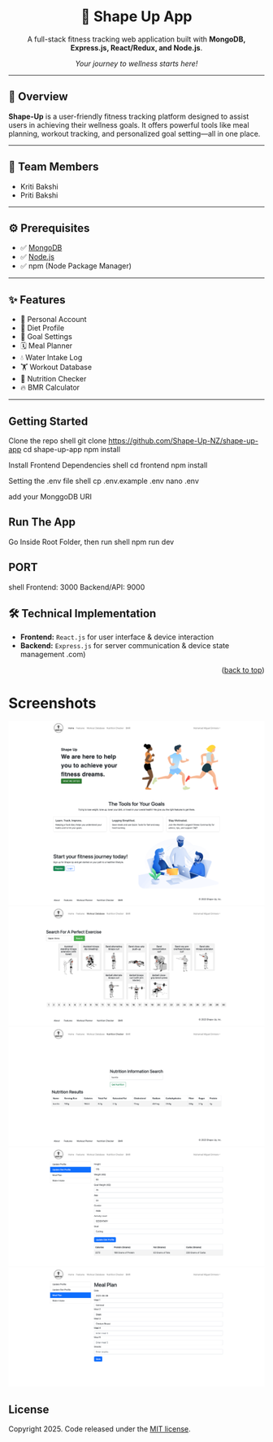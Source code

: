 <h1 align="center">💪 Shape Up App</h1>

<p align="center">
A full-stack fitness tracking web application built with <strong>MongoDB, Express.js, React/Redux, and Node.js</strong>.
</p>

<p align="center"><i>Your journey to wellness starts here!</i></p>

---

## 🧠 Overview

**Shape-Up** is a user-friendly fitness tracking platform designed to assist users in achieving their wellness goals. It offers powerful tools like meal planning, workout tracking, and personalized goal setting—all in one place.

---

## 👥 Team Members

- Kriti Bakshi  
- Priti Bakshi

---

## ⚙️ Prerequisites

- ✅ [MongoDB](https://www.mongodb.com/)
- ✅ [Node.js](https://nodejs.org/)
- ✅ npm (Node Package Manager)

---

## ✨ Features

- 👤 Personal Account  
- 🥗 Diet Profile  
- 🎯 Goal Settings  
- 🗓️ Meal Planner  
- 💧 Water Intake Log  
- 🏋️ Workout Database  
- 🍎 Nutrition Checker  
- 🔥 BMR Calculator

---

## Getting Started
Clone the repo
shell
git clone https://github.com/Shape-Up-NZ/shape-up-app
cd shape-up-app
npm install


Install Frontend Dependencies
shell
cd frontend
npm install


Setting the .env file
shell
cp .env.example .env
nano .env

add your MonggoDB URI

## Run The App
Go Inside Root Folder, then run
shell
npm run dev


## PORT
shell
Frontend: 3000
Backend/API: 9000


## 🛠 Technical Implementation

- **Frontend:** `React.js` for user interface & device interaction  
- **Backend:** `Express.js` for server communication & device state management  .com)

<p align="right">(<a href="#readme-top">back to top</a>)</p>

# Screenshots

![Home Page](https://github.com/Shape-Up-NZ/shape-up-app/blob/main/screenshots/homepage.png)
![Workout Database](https://github.com/Shape-Up-NZ/shape-up-app/blob/main/screenshots/workout-database.png)
![Nutrition Checker](https://github.com/Shape-Up-NZ/shape-up-app/blob/main/screenshots/nutrition-checker.png)
![Diet Profile](https://github.com/Shape-Up-NZ/shape-up-app/blob/main/screenshots/diet-profile.png)
![Meal Plan](https://github.com/Shape-Up-NZ/shape-up-app/blob/main/screenshots/meal-plan.png)

## License

Copyright 2025. Code released under the [MIT license](https://github.com/Shape-Up-NZ/shape-up-app/blob/main/LICENSE).
